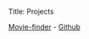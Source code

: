 Title: Projects

[Movie-finder](http://movie-finder.balajiathreya.com/) - [Github](https://github.com/balajiathreya/movie-finder)
